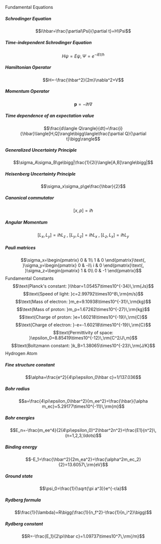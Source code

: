 Fundamental Equations 
##### Schrodinger Equation
$$i\hbar=\frac{\partial\Psi}{\partial t}=H\Psi$$
##### Time-independent Schrodinger Equation
$$H\psi=E\psi,\,\Psi=e^{-iEt/\hbar}$$
##### Hamiltonian Operator
$$H=-\frac{\hbar^2}{2m}\nabla^2+V$$
##### Momentum Operator
$$\textbf{p}=-i\hbar\nabla$$
##### Time dependence of an expectation value
$$\frac{d\langle Q\rangle}{dt}=\frac{i}{\hbar}\langle[H,Q]\rangle\bigg\langle\frac{\partial Q}{\partial t}\bigg\rangle$$
##### Generalized Uncertainty Principle
$$\sigma_A\sigma_B\ge\bigg|\frac{1}{2i}\langle[A,B]\rangle\bigg|$$
##### Heisenberg Uncertainty Principle
$$\sigma_x\sigma_p\ge\frac{\hbar}{2}$$
##### Canonical commutator
$$[x,p]=i\hbar$$
##### Angular Momentum
$$[L_x,L_y]=i\hbar L_z\text{ , }[L_y,L_z]=i\hbar L_x\text{ , }[L_z,L_x]=i\hbar L_y$$
##### Pauli matrices
$$\sigma_x=\begin{pmatrix}
0 & 1\\
1 & 0
\end{pmatrix}\text{, }\sigma_y=\begin{pmatrix}
0 & -i\\
i & 0
\end{pmatrix}\text{, }\sigma_z=\begin{pmatrix}
1 & 0\\
0 & -1
\end{pmatrix}$$
Fundamental Constants
$$\text{Planck's constant: }\hbar=1.05457\times10^{-34}\,\rm{Js}$$
$$\text{Speed of light: }c=2.99792\times10^8\,\rm{m/s}$$
$$\text{Mass of electron: }m_e=9.10938\times10^{-31}\,\rm{kg}$$
$$\text{Mass of proton: }m_p=1.67262\times10^{-27}\,\rm{kg}$$
$$\text{Charge of proton: }e=1.60218\times10^{-19}\,\rm{C}$$
$$\text{Charge of electron: }-e=-1.60218\times10^{-19}\,\rm{C}$$
$$\text{Permittivity of space: }\epsilon_0=8.85419\times10^{-12}\,\rm{C^2/J\,m}$$
$$\text{Boltzmann constant: }k_B=1.38065\times10^{-23}\,\rm{J/K}$$
Hydrogen Atom
##### Fine structure constant
$$\alpha=\frac{e^2}{4\pi\epsilon_0\hbar c}=1/137.036$$
##### Bohr radius
$$a=\frac{4\pi\epsilon_0\hbar^2}{m_ee^2}=\frac{\hbar}{\alpha m_ec}=5.29177\times10^{-11}\,\rm{m}$$
##### Bohr energies
$$E_n=-\frac{m_ee^4}{2(4\pi\epsilon_0)^2\hbar^2n^2}=\frac{E1}{n^2}\,(n=1,2,3,\ldots)$$
##### Binding energy
$$-E_1=\frac{\hbar^2}{2m_ea^2}=\frac{\alpha^2m_ec_2}{2}=13.6057\,\rm{eV}$$
##### Ground state
$$\psi_0=\frac{1}{\sqrt{\pi a^3}}e^{-r/a}$$
##### Rydberg formula
$$\frac{1}{\lambda}=R\bigg(\frac{1}{n_f^2}-\frac{1}{n_i^2}\bigg)$$
##### Rydberg constant
$$R=-\frac{E_1}{2\pi\hbar c}=1.09737\times10^7\,\rm{/m}$$
